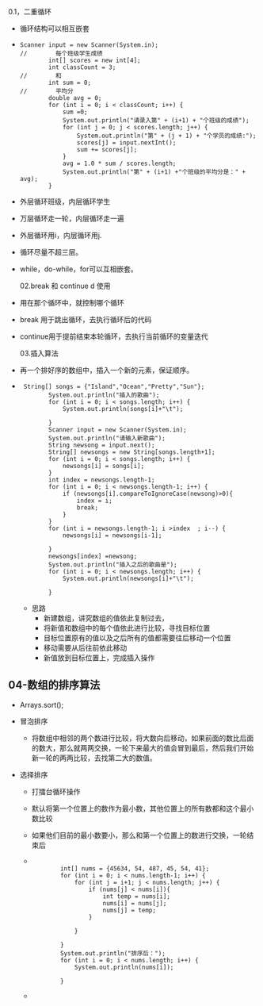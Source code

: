 0.1，二重循环

+ 循环结构可以相互嵌套

+ ```
  Scanner input = new Scanner(System.in);
  //        每个班级学生成绩
          int[] scores = new int[4];
          int classCount = 3;
  //        和
          int sum = 0;
  //        平均分
          double avg = 0;
          for (int i = 0; i < classCount; i++) {
              sum =0;
              System.out.println("请录入第" + (i+1) + "个班级的成绩");
              for (int j = 0; j < scores.length; j++) {
                  System.out.println("第" + (j + 1) + "个学员的成绩:");
                  scores[j] = input.nextInt();
                  sum += scores[j];
              }
              avg = 1.0 * sum / scores.length;
              System.out.println("第" + (i+1) +"个班级的平均分是：" + avg);
          }
  ```

+ 外层循环班级，内层循环学生

+ 万层循环走一轮，内层循环走一遍

+ 外层循环用i，内层循环用j.

+ 循环尽量不超三层。

+ while，do-while，for可以互相嵌套。

  02.break 和 continue d 使用

+ 用在那个循环中，就控制哪个循环

+ break 用于跳出循环，去执行循环后的代码

+ continue用于提前结束本轮循环，去执行当前循环的变量迭代

  03.插入算法

+ 再一个排好序的数组中，插入一个新的元素，保证顺序。

+ ```
   String[] songs = {"Island","Ocean","Pretty","Sun"};
          System.out.println("插入的歌曲");
          for (int i = 0; i < songs.length; i++) {
              System.out.println(songs[i]+"\t");

          }
          Scanner input = new Scanner(System.in);
          System.out.println("请输入新歌曲");
          String newsong = input.next();
          String[] newsongs = new String[songs.length+1];
          for (int i = 0; i < songs.length; i++) {
              newsongs[i] = songs[i];
          }
          int index = newsongs.length-1;
          for (int i = 0; i < newsongs.length-1; i++) {
              if (newsongs[i].compareToIgnoreCase(newsong)>0){
                  index = i;
                  break;
              }
          }
          for (int i = newsongs.length-1; i >index  ; i--) {
              newsongs[i] = newsongs[i-1];

          }
          newsongs[index] =newsong;
          System.out.println("插入之后的歌曲是");
          for (int i = 0; i < newsongs.length; i++) {
              System.out.println(newsongs[i]+"\t");

          }
  ```

  + 思路
    + 新建数组，讲究数组的值依此复制过去，
    + 将新值和数组中的每个值依此进行比较，寻找目标位置
    + 目标位置原有的值以及之后所有的值都需要往后移动一个位置
    + 移动需要从后往前依此移动
    + 新值放到目标位置上，完成插入操作



## 04-数组的排序算法

+ Arrays.sort();

+ 冒泡排序

  + 将数组中相邻的两个数进行比较，将大数向后移动，如果前面的数比后面的数大，那么就两两交换，一轮下来最大的值会冒到最后，然后我们开始新一轮的两两比较，去找第二大的数值。

+ 选择排序

  + 打擂台循环操作

  + 默认将第一个位置上的数作为最小数，其他位置上的所有数都和这个最小数比较

  + 如果他们目前的最小数要小，那么和第一个位置上的数进行交换，一轮结束后

  + ```

            int[] nums = {45634, 54, 487, 45, 54, 41};
            for (int i = 0; i < nums.length-1; i++) {
                for (int j = i+1; j < nums.length; j++) {
                    if (nums[j] < nums[i]){
                        int temp = nums[i];
                        nums[i] = nums[j];
                        nums[j] = temp;
                    }

                }

            }
            System.out.println("排序后：");
            for (int i = 0; i < nums.length; i++) {
                System.out.println(nums[i]);

            }
    ```

  + ​